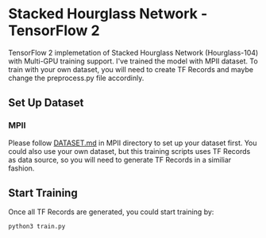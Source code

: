 # Stacked Hourglass Network - TensorFlow 2
TensorFlow 2 implemetation of Stacked Hourglass Network (Hourglass-104) with Multi-GPU training support. I've trained the model with MPII dataset. To train with your own dataset, you will need to create TF Records and maybe change the preprocess.py file accordinly.


## Set Up Dataset

### MPII
Please follow [DATASET.md](../../Datasets/MPII/DATASET.md) in MPII directory to set up your dataset first. You could also use your own dataset, but this training scripts uses TF Records as data source, so you will need to generate TF Records in a similiar fashion.

## Start Training
Once all TF Records are generated, you could start training by:
```
python3 train.py
```
